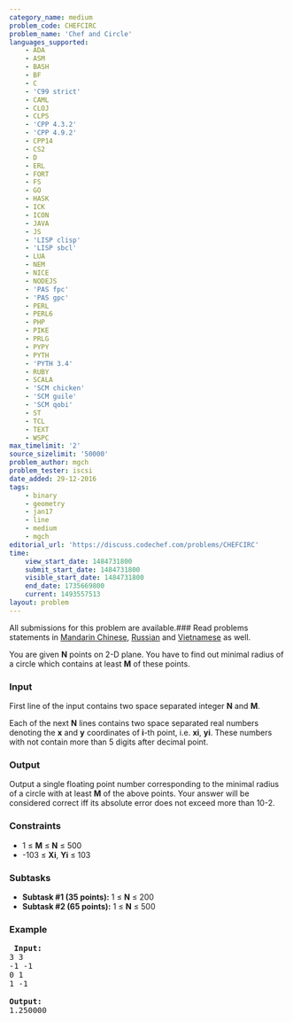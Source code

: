 ```yaml
---
category_name: medium
problem_code: CHEFCIRC
problem_name: 'Chef and Circle'
languages_supported:
    - ADA
    - ASM
    - BASH
    - BF
    - C
    - 'C99 strict'
    - CAML
    - CLOJ
    - CLPS
    - 'CPP 4.3.2'
    - 'CPP 4.9.2'
    - CPP14
    - CS2
    - D
    - ERL
    - FORT
    - FS
    - GO
    - HASK
    - ICK
    - ICON
    - JAVA
    - JS
    - 'LISP clisp'
    - 'LISP sbcl'
    - LUA
    - NEM
    - NICE
    - NODEJS
    - 'PAS fpc'
    - 'PAS gpc'
    - PERL
    - PERL6
    - PHP
    - PIKE
    - PRLG
    - PYPY
    - PYTH
    - 'PYTH 3.4'
    - RUBY
    - SCALA
    - 'SCM chicken'
    - 'SCM guile'
    - 'SCM qobi'
    - ST
    - TCL
    - TEXT
    - WSPC
max_timelimit: '2'
source_sizelimit: '50000'
problem_author: mgch
problem_tester: iscsi
date_added: 29-12-2016
tags:
    - binary
    - geometry
    - jan17
    - line
    - medium
    - mgch
editorial_url: 'https://discuss.codechef.com/problems/CHEFCIRC'
time:
    view_start_date: 1484731800
    submit_start_date: 1484731800
    visible_start_date: 1484731800
    end_date: 1735669800
    current: 1493557513
layout: problem
---
```

All submissions for this problem are available.###  Read problems statements in [Mandarin Chinese](http://www.codechef.com/download/translated/JAN17/mandarin/CHEFCIRC.pdf), [Russian](http://www.codechef.com/download/translated/JAN17/russian/CHEFCIRC.pdf) and [Vietnamese](http://www.codechef.com/download/translated/JAN17/vietnamese/CHEFCIRC.pdf) as well.

You are given **N** points on 2-D plane. You have to find out minimal radius of a circle which contains at least **M** of these points.

### Input

First line of the input contains two space separated integer **N** and **M**.

Each of the next **N** lines contains two space separated real numbers denoting the **x** and **y** coordinates of **i**-th point, i.e. **xi**, **yi**. These numbers with not contain more than 5 digits after decimal point.

### Output

Output a single floating point number corresponding to the minimal radius of a circle with at least **M** of the above points. Your answer will be considered correct iff its absolute error does not exceed more than 10-2.

### Constraints

- 1 ≤ **M** ≤ **N** ≤ 500
- -103 ≤ **Xi**, **Yi** ≤ 103
 
### Subtasks

- **Subtask #1 (35 points):** 1 ≤ **N** ≤ 200
- **Subtask #2 (65 points):** 1 ≤ **N** ≤ 500

### Example

<pre>
 <b>Input:</b>
3 3
-1 -1
0 1
1 -1

<b>Output:</b>
1.250000
</pre>